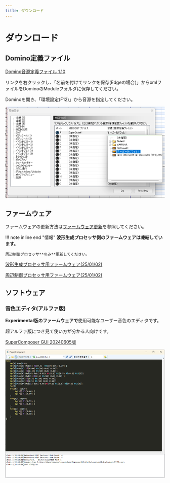 ```yaml
---
title: ダウンロード
---
```


# ダウンロード

## Domino定義ファイル

[Domino音源定義ファイル 1.10](files/feng_SO.xml)

リンクを右クリックし、「名前を付けてリンクを保存(Edgeの場合)」からxmlファイルをDominoのModuleフォルダに保存してください。

Dominoを開き、「環境設定(F12)」から音源を指定してください。

![Dominoの設定](img/domino_def.png)

## ファームウェア

ファームウェアの更新方法は[ファームウェア更新](fwupdate.md)を参照してください。

!!! note inline end "情報"
    **波形生成プロセッサ側のファームウェアは凍結しています。**

    周辺制御プロセッサ**のみ**更新してください。

[波形生成プロセッサ用ファームウェア(25/01/02)](files/fw/Helios_250102.bin)

[周辺制御プロセッサ用ファームウェア(25/01/02)](files/fw/Artemis_250102.uf2)

## ソフトウェア

### 音色エディタ(アルファ版)

**Experimental版のファームウェアで**使用可能なユーザー音色のエディタです。

超アルファ版につき見て使い方が分かる人向けです。

[SuperComposer GUI 20240605版](files/SuperComposerGUI_20240605.zip)

![音色エディタ](img/tone_edit.png)
